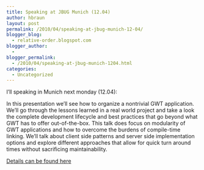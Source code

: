 ```yaml
---
title: Speaking at JBUG Munich (12.04)
author: hbraun
layout: post
permalink: /2010/04/speaking-at-jbug-munich-12-04/
blogger_blog:
  - relative-order.blogspot.com
blogger_author:
  - 
blogger_permalink:
  - /2010/04/speaking-at-jbug-munich-1204.html
categories:
  - Uncategorized
---
```

I&#8217;ll speaking in Munich next monday (12.04):

In this presentation we&#8217;ll see how to organize a nontrivial GWT application. We&#8217;ll go through the lessons learned in a real world project and take a look the complete development lifecycle and best practices that go beyond what GWT has to offer out-of-the-box. This talk does focus on modularity of GWT applications and how to overcome the burdens of compile-time linking. We&#8217;ll talk about client side patterns and server side implementation options and explore different approaches that allow for quick turn around times without sacrificing maintainability.

[Details can be found here][1]

 [1]: http://www.jbug-munich.org/